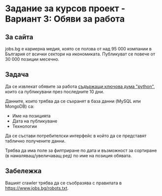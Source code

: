 # Задание за курсов проект - Вариант 3: Обяви за работа

## За сайта

jobs.bg е кариерна медия, която се ползва от над 95 000 компании в България от всички сектори на икономиката. Публикуват се повече от 30 000 позиции месечно.

## Задача

Да се извлекат обявите за работа [съдържащи ключова дума "python"](https://www.jobs.bg/front_job_search.php?add_sh=1&from_hp=1&keywords%5B%5D=python), които са публикувани през последните 10 дни.

Данните, които трябва да се съхранят  в база данни (MySQL или MongoDB) са:

- Име на позицията
- Дата на публикуване
- Технологии

Да се състави потребителски интерфейс в който да се представят таблично получените данни.

Трябва да има поле за филтриране по дата и възможност за сортиране (в намаляващ/увеличаващ ред) по име на позиция обявата.

## Забележка

Вашият crawler трябва да се съобразява с правилата в https://www.jobs.bg/robots.txt.
